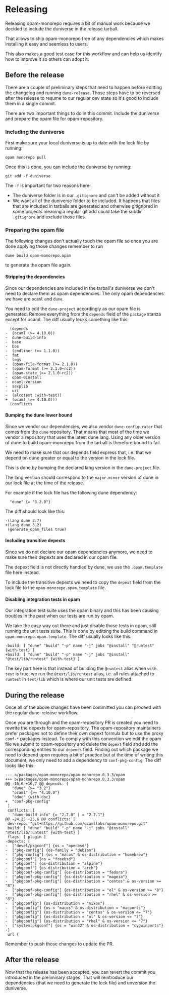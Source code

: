 # Releasing

Releasing opam-monorepo requires a bit of manual work because we decided
to include the duniverse in the release tarball.

That allows to ship opam-monorepo free of any dependencies which makes
installing it easy and seemless to users.

This also makes a good test case for this workflow and can help us identify how
to improve it so others can adopt it.

## Before the release

There are a couple of preliminary steps that need to happen before editting
the changelog and running `dune-release`. Those steps have to be reversed after
the release to resume to our regular dev state so it's good to include them in a
single commit.

There are two important things to do in this commit. Include the duniverse and
prepare the opam file for opam-repository.

### Including the duniverse

First make sure your local duniverse is up to date with the lock file by
running:

```
opam monorepo pull
```

Once this is done, you can include the duniverse by running:

```
git add -f duniverse
```

The `-f` is important for two reasons here:
- The duniverse folder is in our `.gitignore` and can't be added without it
- We want all of the duniverse folder to be included. It happens that files
  that are included in tarballs are generated and otherwise gitignored in
  some projects meaning a regular git add could take the subdir `.gitignore`
  and exclude those files.

### Preparing the opam file

The following changes don't actually touch the opam file so once you are done
applying those changes remember to run

```
dune build opam-monorepo.opam
```

to generate the opam file again.

#### Stripping the dependencies

Since our dependencies are included in the tarball's duniverse we don't need
to declare them as opam dependencies. The only opam dependencies we have are
`ocaml` and `dune`.

You need to edit the `dune-project` accordingly as our opam file is generated.
Remove everything from the `depends` field of the `package` stanza except for
ocaml. The diff usually looks something like this:

```
  (depends
-  (ocaml (>= 4.10.0))
-  dune-build-info
-  base
-  bos
-  (cmdliner (>= 1.1.0))
-  fmt
-  logs
-  (opam-file-format (>= 2.1.0))
-  (opam-format (>= 2.1.0~rc2))
-  (opam-state (>= 2.1.0~rc2))
-  opam-0install
-  ocaml-version
-  sexplib
-  uri
-  (alcotest :with-test))
+  (ocaml (>= 4.10.0)))
  (conflicts
```

#### Bumping the dune lower bound

Since we vendor our dependencies, we also vendor `dune-configurator` that comes
from the `dune` repository. That means that most of the time we vendor a
repository that uses the latest dune lang. Using any older version of dune to
build opam-monorepo from the tarball is therefore bound to fail.

We need to make sure that our depends field express that, i.e. that we depend on
dune greater or equal to the version in the lock file.

This is done by bumping the declared lang  version in the `dune-project` file.

The lang version should correspond to the `major.minor` version of dune in our
lock file at the time of the release.

For example if the lock file has the following dune dependency:

```
  "dune" {= "3.2.0"}
```

The diff should look like this:

```
-(lang dune 2.7)
+(lang dune 3.2)
 (generate_opam_files true)
```

#### Including transitive depexts

Since we do not declare our opam dependencies anymore, we need to make sure
their depexts are declared in our opam file.

The depext field is not directly handled by dune, we use the `.opam.template`
file here instead.

To include the transitive depexts we need to copy the `depext` field from
the lock file to the `opam-monorepo.opam.template` file.

#### Disabling integration tests in opam

Our integration test suite uses the opam binary and this has been causing
troubles in the past when our tests are run by opam.

We take the easy way out there and just disable those tests in opam, still
running the unit tests suite. This is done by editting the build command
in `opam-monorepo.opam.template`. The diff usually looks like this:

```
-build: [ "dune" "build" "-p" name "-j" jobs "@install" "@runtest" {with-test} ]
+build: [ "dune" "build" "-p" name "-j" jobs "@install" "@test/lib/runtest" {with-test} ]
```

The key part here is that instead of building the `@runtest` alias when
`with-test` is true, we run the `@test/lib/runtest` alias, i.e. all rules
attached to `runtest` in `test/lib` which is where our unit tests are defined.

## During the release

Once all of the above changes have been committed you can proceed with the
regular dune-release workflow.

Once you are through and the opam-repository PR is created you need to rewrite
the depexts for opam-repository.
The opam-repository maintainers prefer packages not to define their own depext
formula but to use the proxy `conf-*` packages instead.
To comply with this convention we edit the opam file we submit to
opam-repository and delete the `depext` field and add the corresponding entries
to our `depends` field. Finding out which package we need to depend upon
requires a bit of practice but at the time of writing this document, we only
need to add a dependency to `conf-pkg-config`. The diff looks like this:

```
--- a/packages/opam-monorepo/opam-monorepo.0.3.3/opam
+++ b/packages/opam-monorepo/opam-monorepo.0.3.3/opam
@@ -16,6 +16,7 @@ depends: [
   "dune" {>= "3.2"}
   "ocaml" {>= "4.10.0"}
   "odoc" {with-doc}
+  "conf-pkg-config"
 ]
 conflicts: [
   "dune-build-info" {= "2.7.0" | = "2.7.1"}
@@ -24,25 +25,6 @@ conflicts: [
 dev-repo: "git+https://github.com/ocamllabs/opam-monorepo.git"
 build: [ "dune" "build" "-p" name "-j" jobs "@install" "@test/lib/runtest" {with-test} ]
 flags: [ plugin ]
-depexts: [
-  ["devel/pkgconf"] {os = "openbsd"}
-  ["pkg-config"] {os-family = "debian"}
-  ["pkg-config"] {os = "macos" & os-distribution = "homebrew"}
-  ["pkgconf"] {os = "freebsd"}
-  ["pkgconf"] {os-distribution = "alpine"}
-  ["pkgconf"] {os-distribution = "arch"}
-  ["pkgconf-pkg-config"] {os-distribution = "fedora"}
-  ["pkgconf-pkg-config"] {os-distribution = "mageia"}
-  ["pkgconf-pkg-config"] {os-distribution = "centos" & os-version >= "8"}
-  ["pkgconf-pkg-config"] {os-distribution = "ol" & os-version >= "8"}
-  ["pkgconf-pkg-config"] {os-distribution = "rhel" & os-version >= "8"}
-  ["pkgconfig"] {os-distribution = "nixos"}
-  ["pkgconfig"] {os = "macos" & os-distribution = "macports"}
-  ["pkgconfig"] {os-distribution = "centos" & os-version <= "7"}
-  ["pkgconfig"] {os-distribution = "ol" & os-version <= "7"}
-  ["pkgconfig"] {os-distribution = "rhel" & os-version <= "7"}
-  ["system:pkgconf"] {os = "win32" & os-distribution = "cygwinports"}
-]
 url {
```

Remember to push those changes to update the PR.

## After the release

Now that the release has been accepted, you can revert the commit you introduced
in the preliminary stages. That will reintroduce our dependencies (that we need
to generate the lock file) and unversion the duniverse.
